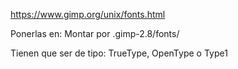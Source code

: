 https://www.gimp.org/unix/fonts.html

Ponerlas en:
Montar por .gimp-2.8/fonts/

Tienen que ser de tipo: TrueType, OpenType o Type1
